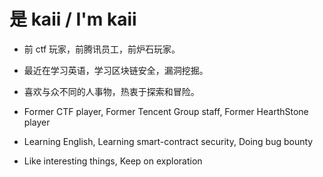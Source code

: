 # 是 kaii / I'm kaii

- 前 ctf 玩家，前腾讯员工，前炉石玩家。  
- 最近在学习英语，学习区块链安全，漏洞挖掘。
- 喜欢与众不同的人事物，热衷于探索和冒险。

- Former CTF player, Former Tencent Group staff, Former HearthStone player
- Learning English, Learning smart-contract security, Doing bug bounty
- Like interesting things, Keep on exploration



